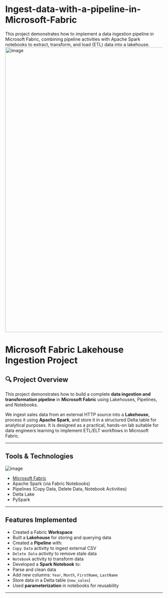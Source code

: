 # Ingest-data-with-a-pipeline-in-Microsoft-Fabric
This project demonstrates how to implement a data ingestion pipeline in Microsoft Fabric, combining pipeline activities with Apache Spark notebooks to extract, transform, and load (ETL) data into a lakehouse.
<img width="908" alt="image" src="https://github.com/user-attachments/assets/dad8373f-6fef-4e94-9c60-40de0085b82a" />

#  Microsoft Fabric Lakehouse Ingestion Project

## 🔍 Project Overview

This project demonstrates how to build a complete **data ingestion and transformation pipeline** in **Microsoft Fabric** using Lakehouses, Pipelines, and Notebooks.

We ingest sales data from an external HTTP source into a **Lakehouse**, process it using **Apache Spark**, and store it in a structured Delta table for analytical purposes. It is designed as a practical, hands-on lab suitable for data engineers learning to implement ETL/ELT workflows in Microsoft Fabric.

---

##  Tools & Technologies

![image](https://github.com/user-attachments/assets/9ff6d3a6-e754-4c00-8e56-699d801412cf)


- [Microsoft Fabric](https://app.fabric.microsoft.com/)
- Apache Spark (via Fabric Notebooks)
- Pipelines (Copy Data, Delete Data, Notebook Activities)
- Delta Lake
- PySpark

---

##  Features Implemented

-  Created a Fabric **Workspace**
-  Built a **Lakehouse** for storing and querying data
-  Created a **Pipeline** with:
  - `Copy Data` activity to ingest external CSV
  - `Delete Data` activity to remove stale data
  - `Notebook` activity to transform data
-  Developed a **Spark Notebook** to:
  - Parse and clean data
  - Add new columns: `Year`, `Month`, `FirstName`, `LastName`
  - Store data in a Delta table (`new_sales`)
-  Used **parameterization** in notebooks for reusability

---


